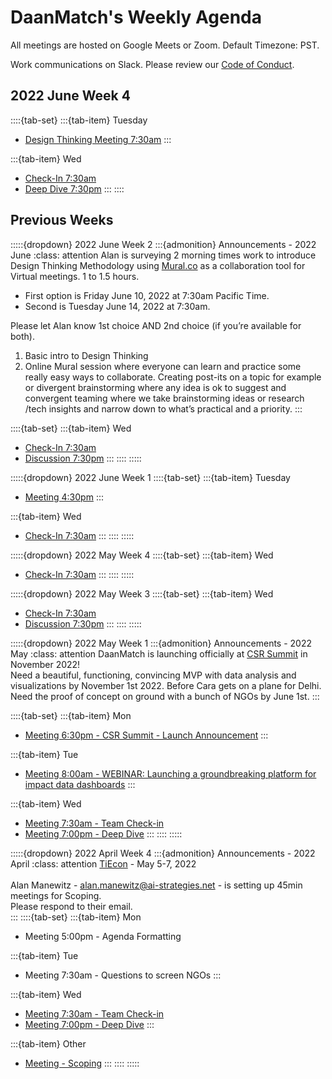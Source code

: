 # DaanMatch's Weekly Agenda

All meetings are hosted on Google Meets or Zoom. Default Timezone: PST.

Work communications on Slack. Please review our [Code of Conduct](CODE_OF_CONDUCT.md).

## 2022 June Week 4

::::{tab-set}
:::{tab-item} Tuesday

- [Design Thinking Meeting 7:30am](agendas/20220621Agenda.md)
:::

:::{tab-item} Wed

- [Check-In 7:30am](agendas/20220622Agenda.md)
- [Deep Dive 7:30pm](agendas/20220622BAgenda.md)
:::
::::

## Previous Weeks

:::::{dropdown} 2022 June Week 2
:::{admonition} Announcements - 2022 June
:class: attention
Alan is surveying 2 morning times work to introduce Design Thinking Methodology using [Mural.co](http://mural.co/) as a collaboration tool for Virtual meetings. 1 to 1.5 hours.

- First option is Friday June 10, 2022 at 7:30am Pacific Time.
- Second is Tuesday June 14, 2022 at 7:30am.

Please let Alan know 1st choice AND 2nd choice (if you’re available for both).

 1. Basic intro to Design Thinking
 2. Online Mural session where everyone can learn and practice some really easy ways to collaborate. Creating post-its on a topic for example or divergent brainstorming where any idea is ok to suggest and convergent teaming where we take brainstorming ideas or research /tech insights and narrow down to what’s practical and a priority.
:::

::::{tab-set}
:::{tab-item} Wed

- [Check-In 7:30am](agendas/20220608Agenda.md)
- [Discussion 7:30pm](agendas/20220608BAgenda.md)
:::
::::
:::::

:::::{dropdown} 2022 June Week 1
::::{tab-set}
:::{tab-item} Tuesday

- [Meeting 4:30pm](agendas/20220531Agenda.md)
:::

:::{tab-item} Wed

- [Check-In 7:30am](agendas/20220601Agenda.md)
:::
::::
:::::

:::::{dropdown} 2022 May Week 4
::::{tab-set}
:::{tab-item} Wed

- [Check-In 7:30am](agendas/20220525Agenda.md)
:::
::::
:::::

:::::{dropdown} 2022 May Week 3
::::{tab-set}
:::{tab-item} Wed

- [Check-In 7:30am](agendas/20220518Agenda.md)
- [Discussion 7:30pm](agendas/20220518BAgenda.md)
:::
::::
:::::

:::::{dropdown} 2022 May Week 1
:::{admonition} Announcements - 2022 May
:class: attention
DaanMatch is launching officially at [CSR Summit](https://indiacsrsummit.in/) in November 2022! <br>
Need a beautiful, functioning, convincing MVP with data analysis and visualizations by November 1st 2022. Before Cara gets on a plane for Delhi. <br>
Need the proof of concept on ground with a bunch of NGOs by June 1st.
:::

::::{tab-set}
:::{tab-item} Mon

- [Meeting 6:30pm - CSR Summit - Launch Announcement](agendas/20220502Agenda.md)
:::

:::{tab-item} Tue

- [Meeting 8:00am - WEBINAR: Launching a groundbreaking platform for impact data dashboards](https://us02web.zoom.us/w/89966112350?tk=Ww68FnxsZMlpLeOcWsp8HtFLhrukP31YY9YRunwghOw.DQMAAAAU8mXuXhZVM3I0a1RTeFFJQ184LVROMDJnV09BAAAAAAAAAAAAAAAAAAAAAAAAAAAAAA&uuid=WN_zJoE0a_1TqqcLZ0Ag4VggA)
:::

:::{tab-item} Wed

- [Meeting 7:30am - Team Check-in](agendas/20220504Agenda.md)
- [Meeting 7:00pm - Deep Dive](agendas/20220504Agenda.md)
:::
::::
:::::

:::::{dropdown} 2022 April Week 4
:::{admonition} Announcements - 2022 April
:class: attention
[TiEcon](https://www.tiecon.org/) - May 5-7, 2022 <br>
<br>
Alan Manewitz - alan.manewitz@ai-strategies.net - is setting up 45min meetings for Scoping. <br>
Please respond to their email. <br>
:::
::::{tab-set}
:::{tab-item} Mon

- Meeting 5:00pm - Agenda Formatting

:::{tab-item} Tue

- Meeting 7:30am - Questions to screen NGOs
:::

:::{tab-item} Wed

- [Meeting 7:30am - Team Check-in](agendas/20220427Agenda.md)
- [Meeting 7:00pm - Deep Dive](agendas/20220427BAgenda.md)
:::

:::{tab-item} Other

- [Meeting - Scoping](agendas/20220428Agenda.md)
:::
::::
:::::
